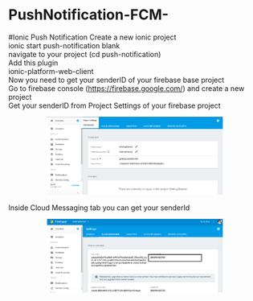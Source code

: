 # PushNotification-FCM-

#Ionic Push Notification
Create a new ionic project<br>
ionic start push-notification blank<br>
navigate to your project (cd push-notification)<br>
Add this plugin <br>
ionic-platform-web-client <br>
Now you need to get your senderID of your firebase base project <br>
Go to firebase console (https://firebase.google.com/) and create a new project <br>
Get your senderID from Project Settings of your firebase project <br>

<p align="center">
  <img src="firebase-console.PNG" width="350"/>
  
</p>

Inside Cloud Messaging tab you can get your senderId <br>
<p align="center">
  <img src="Sender-id.PNG" width="350"/>
  
</p>
<br>